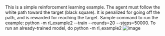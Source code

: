 This is a simple reinforcement learning example. The agent must follow the white path toward the target (black square). It is penalized for going off the path, and is rewarded for reaching the target. Sample command to run the example: python -m rl_example2 --train --rounds=20 --steps=50000. To run an already-trained model, do python -m rl_example2
![image](https://github.com/user-attachments/assets/8830beb5-0a69-49f1-ad39-b1ee8b03b84e)
